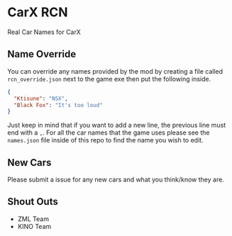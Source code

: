 # CarX RCN
Real Car Names for CarX

## Name Override
You can override any names provided by the mod by creating a file called `rcn_override.json` next to the game exe then put the following inside.

```json
{
  "Ktisune": "NSX",
  "Black Fox": "It's too loud"
}
```

Just keep in mind that if you want to add a new line, the previous line must end with a `,`. For all the car names that the game uses please see the `names.json` file inside of this repo to find the name you wish to edit.

## New Cars
Please submit a issue for any new cars and what you think/know they are.

## Shout Outs
- ZML Team
- KINO Team
